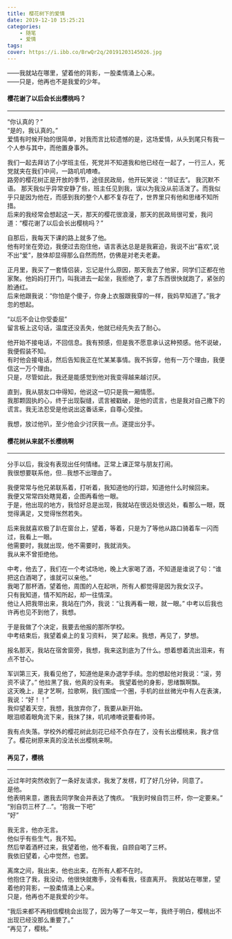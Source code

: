 ```yaml
---
title: 樱花树下的爱情
date: 2019-12-10 15:25:21
categories:
    - 随笔
    - 爱情
tags:
cover: https://i.ibb.co/BrwQr2q/20191203145026.jpg
---
```

——我就站在哪里，望着他的背影，一股柔情涌上心来。    
——只是，他再也不是我爱的少年。  

#### 樱花谢了以后会长出樱桃吗？
---
“你认真的？”    
“是的，我认真的。”  
爱情有时候开始的很简单，对我而言比较遗憾的是，这场爱情，从头到尾只有我一个人参与其中，而他置身事外。    

我们一起去拜访了小学班主任，死党并不知道我和他已经在一起了，一行三人，死党就夹在我们中间，一路叽叽喳喳。    
路旁的樱花树正是开放的季节，途径民政局，他开玩笑说：“领证去”。 我沉默不语。 
那天我似乎异常安静了些，班主任见到我，误以为我没从前活泼了。而我似乎只是因为他在，而感到我的整个人都不复存在了，世界里只有他和思绪不知所措。    
后来的我经常会想起这一天，那天的樱花很浪漫，那天的民政局很可爱，我问道：“樱花谢了以后会长出樱桃吗？”      

自那后，我每天下课的路上就多了他。  
他有时坐在旁边，我便过去抱住他，语言表达总是是我窘迫，我说不出“喜欢”,说不出“爱”，肢体却显得那么自然而然，仿佛是对老夫老妻。 

正月里，我买了一套情侣装，忘记是什么原因，那天我去了他家，同学们正都在他家聚。他妈妈打开门，叫我进去一起坐，我拒绝了，拿了东西很快就跑了，紧张的脸通红。    
后来他跟我说：“你怕是个傻子，你身上衣服跟我穿的一样，我妈早知道了。”我才忽的想起。  

“以后不会让你受委屈”    
留言板上这句话，温度还没丢失，他就已经先失去了耐心。

他开始不接电话，不回信息。我有预感，但是我不愿意承认这种预感。他不说破，我便假装不知。  
有时他会接电话，然后告知我正在忙某某事情。我不拆穿，他有一万个理由，我便信这一万个理由。    
只是，尽管如此，我还是能感觉到他对我变得越来越讨厌。

直到，我从朋友口中得知，他说这一切只是我一厢情愿。  
我那颗固执的心，终于出现裂缝，谎言被戳破，是他的谎言，也是我对自己撒下的谎言。我无法忍受是他说出这番话来，自尊心受挫。  

我想，放过他叭，至少他会少讨厌我一点。遂提出分手。  

#### 樱花树从来就不长樱桃啊
---
分手以后，我没有表现出任何情绪。正常上课正常与朋友打闹。    
我很想要联系他，但...我想不出理由了。   

我便常常与他兄弟联系着，打听着，我知道他的行踪，知道他什么时候回来。    
我便又常常四处瞎晃着，企图再看他一眼。  
于是，他出现的地方，我恰好总是出现，我就站在很远处很远处，看那么一眼，既觉得满足，又觉得怅然若失。  

后来我就喜欢极了趴在窗台上，望着，等着，只是为了等他从路口骑着车一闪而过，我看上一眼。  
他需要时，我就出现，他不需要时，我就消失。  
我从来不曾拒绝他。  

中考，他去了，我们在一个考试场地，晚上大家喝了酒，不知道是谁说了句：“谁把这白酒喝了，谁就可以亲他。”    
我喝了那杯酒，望着他，周围的人在起哄，所有人都觉得是因为我女汉子。  
只有我知道，情不知所起，却一往情深。    
他让人把我带出来，我站在门外，我说：“让我再看一眼，就一眼。” 中考以后我也许再也见不到他了，我想。  

于是我做了个决定，我要去他报的那所学校。    
中考结束后，我望着桌上的复习资料， 哭了起来。我想，再见了，梦想。   

报名那天，我站在宿舍窗旁，我想，我来这到底为了什么。想着想着流出泪来，有点不甘心。  

军训第三天，我看见他了，知道他是来办退学手续。忽的想起他对我说：“滚，劳资不读了。” 他拉黑了我，他真的没有来。 我望着他的身影，思绪飘啊飘。  
这天晚上，是才艺啊，拉歌啊，我们围成一个圈，手机的丝丝微光中有人在表演，我说：“好！！”  
我仰望着天空，我想，我放弃你了，我要从新开始。  
眼泪顺着眼角流下来，我抹了抹，叽叽喳喳说要看帅哥。  

我有点失落。学校外的樱花树此刻花已经不负存在了，没有长出樱桃来，我才信了。樱花树原来真的没法长出樱桃来啊。  

#### 再见了，樱桃  
---
近过年时突然收到了一条好友请求，我发了发楞，盯了好几分钟，同意了。  
是他。  
他表明来意，邀我去同学聚会并表达了愧疚。
“我到时候自罚三杯，你一定要来。”    
“别自罚三杯了...”。“抱我一下吧”     
“好”    

我无言，他亦无言。  
他似乎有些生气，我不知。    
然后举着酒杯过来，我望着他，他不看我，自顾自喝了三杯。  
我依旧望着，心中觉然，也罢。    

离席之间，我出来，他也出来，在所有人都不在时。  
他抱住了我，我没动，他很快就撒手，没有看我，径直离开。
我就站在哪里，望着他的背影，一股柔情涌上心来。      
只是，他再也不是我爱的少年。  

“我后来都不再相信樱桃会出现了，因为等了一年又一年，我终于明白，樱桃出不出现已经没那么重要了。”  
“再见了，樱桃。”